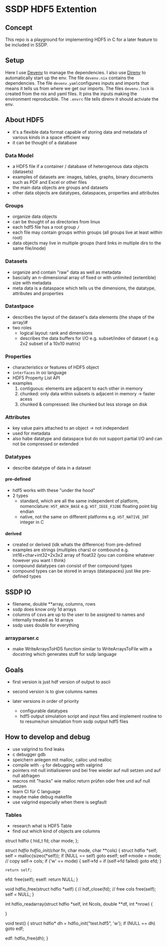 # SSDP HDF5 Extention

## Concept

This repo is a playground for implementing HDF5 in C for a later feature to be included in SSDP.

## Setup

Here I use [Devenv](https://devenv.sh/getting-started/#initial-set-up) to manage the dependencies.
I also use [Direnv](https://direnv.net/docs/hook.html) to automatically start up the env.
The file `devenv.nix` contains the dependencies. The file `devenv.yaml`configures inputs and imports that means it tells us from where we get our imports.
The files `devenv.lock` is created from the nix and yaml files. It pins the inputs making the environment reproducible.
The `.envrc` file tells direnv it should actviate the env.

## About HDF5

- it's a flexible data format capable of storing data and metadata of various kinds in a space efficient way
- it can be thought of a database 

### Data Model

- a HDF5 file if a container / database of heterogenous data objects (datasets)
- examples of datasets are: images, tables, graphs, binary documents such as PDF and Excel or other files
- the main data objects are groups and datasets
- other data objects are datatypes, dataspaces, properties and attributes

### Groups

- organize data objects
- can be thought of as directories from linux
- each hdf5 file has a root group `/`
- each file may contain groups within groups (all groups live at least within root)
- data objects may live in multiple groups (hard links in multiple dirs to the same file/inode)

### Datasets

- organize and contain "raw" data as well as metadata
- bascially an n-dimensional array of fixed or with unlimited (extentible) size with metadata
- meta data is a dataspace which tells us the dimensions, the datatype, attributes and properties

### Datastpace

- describes the layout of the dataset's data elements (the shape of the array)#
- two roles
    - logical layout: rank and dimensions
    - describes the data buffers for I/O e.g. subset/index of dataset ( e.g. 2x2 subset of a 10x10 matrix)

### Properties

- characteristics or features of HDF5 object
- `interfaces` in oo language
- HDF5 Property List API
- examples
    1. contiguous: elements are adjacent to each other in memory
    2. chunked: only data within subsets is adjacent in memory -> faster acess
    3. chunked & compressed: like chunked but less storage on disk

### Attributes

- key value pairs attached to an object -> not independant
- used for metadata
- also habe datatype and dataspace but do not support partial I/O and can not be compressed or extended

### Datatypes

- describe datatype of data in a dataset

#### pre-defined

- hdf5 works with these "under the hood"
- 2 types
    - standard, which are all the same independent of platform, nomenclature: `H5T_ARCH_BASE` e.g. `H5T_IEEE_F32BE` floating point big endian
    - native, not the same on different platforms e.g. `H5T_NATIVE_INT` integer in C

#### derived

- created or derived (idk whats the difference) from pre-defined
- examples are strings (multiples chars) or combound e.g. int16+char+int32+2x3x2 array of float32 (you can combine whatever however you want I think)
- compound datatypes can consist of ther compound types
- compound types can be stored in arrays (dataspaces) just like pre-defined types

## SSDP IO

- filename, double **array, columns, rows
- ssdp does know only 1d arrays
- columns of csvs are up to the user to be assigned to names and internally treated as 1d arrays
- ssdp uses double for everything

### arrayparser.c

- make WriteArraysToHD5 function similar to WriteArraysToFile with a docstring which generates stuff for ssdp language

## Goals

- first version is just hdf version of output to ascii
- second version is to give columns names

- later versions in order of priority
    - configurable datatypes
    - hdf5 output simulation script and input files and implement routine to to resume/run simulation from ssdp output hdf5 files

## How to develop and debug

- use valgrind to find leaks
- c debugger gdb
- speichern anlegen mit malloc, calloc und realloc
- compile with `-g` for debugging with valgrind
- pointers mit null initialisieren und bei free wieder auf null setzen und auf null abfragen
- macros mit "hacks" wie malloc return prüfen oder free und auf null setzen
- learn CI für C language
- maybe make debug makefile
- use valgrind especially when there is segfault

### Tables

- research what is HDF5 Table
- find out which kind of objects are columns

struct hdfio {
    hid_t fd;
    char mode;
};

struct *hdfio hdfio_init(char* fn, char mode, char **cols)
{
    struct hdfio *self;
    self = malloc(sizeo(*self));
    if (NULL == self)
        goto eself;
    self->mode = mode;
    // copy self-> cols;
    if ('w' == mode) {
        self->fd = 
        if (self->fd failed)
            goto efd;
    }

    return self;
efd:
    free(self);
eself:
    return NULL;
}

void hdfio_free(struct hdfio *self)
{
    // hdf_close(fd);
    // free cols
    free(self);
    self = NULL;
}

int hdfio_readarray(struct hdfio *self, int Ncols, double **df, int *nrow)
{

}

void test()
{
    struct hdfio* dh = hdfio_init("test.hdf5", 'w');
    if (NULL == dh)
             goto edf;

edf:
    hdfio_free(dh);
}